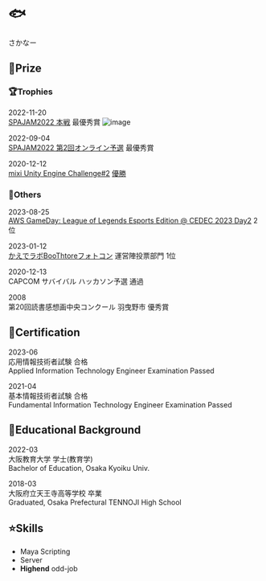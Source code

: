 # 🐟
さかなー

## 💎Prize
### 🏆Trophies
2022-11-20<br>
[SPAJAM2022 本戦](https://www.spajam.jp/result/) 最優秀賞
![image](https://user-images.githubusercontent.com/39555991/203453583-a078e862-3748-4fb3-bf65-8a9f1562f24a.png)

2022-09-04<br>
[SPAJAM2022 第2回オンライン予選](https://www.spajam.jp/result/) 最優秀賞

2020-12-12<br>
[mixi Unity Engine Challenge#2](https://mixi-recruit.snar.jp/jobboard/detail.aspx?id=0ESKsZ2ADf8sKkiqWCwzoA) [優勝](https://twitter.com/yukad2_/status/1337703250934448128?s=20&t=MdA1dG3J2ZE5Y2SzpNq2IQ)

### 🥈Others
2023-08-25<br>
[AWS GameDay: League of Legends Esports Edition @ CEDEC 2023 Day2](https://pages.awscloud.com/cedec-gameday-reg.html) 2位

2023-01-12<br>
[かえでラボBooThtoreフォトコン](https://twitter.com/BooThtore/status/1613395523620438017?s=20&t=MdA1dG3J2ZE5Y2SzpNq2IQ) 運営陣投票部門 1位

2020-12-13<br>
CAPCOM サバイバル ハッカソン予選 通過

2008<br>
第20回読書感想画中央コンクール 羽曳野市 優秀賞

## 📜Certification
2023-06<br>
応用情報技術者試験 合格<br>
Applied Information Technology Engineer Examination Passed

2021-04<br>
基本情報技術者試験 合格<br>
Fundamental Information Technology Engineer Examination Passed

## 🏫Educational Background 
2022-03<br>
大阪教育大学 学士(教育学)<br>
Bachelor of Education, Osaka Kyoiku Univ.

2018-03<br>
大阪府立天王寺高等学校 卒業<br>
Graduated, Osaka Prefectural TENNOJI High School

## ⭐Skills
- Maya Scripting
- Server
- **Highend** odd-job
